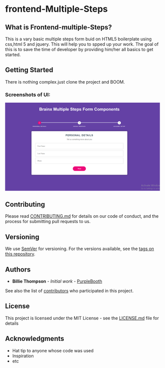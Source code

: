 # frontend-Multiple-Steps

## What is Frontend-multiple-Steps?

This is a vary basic multiple steps form buid on HTML5 boilerplate using css,html 5 and jquery. This will help you to spped up your work. 
The goal of this is to save the time of developer by providing him/her all basics to get started. 

## Getting Started

There is nothing complex.just clone the project and BOOM.


### Screenshots of UI:


![alt text](https://github.com/brainx-components/frontend-Multiple-Steps/blob/master/multiple-steps.PNG)

## Contributing

Please read [CONTRIBUTING.md](https://gist.github.com/PurpleBooth/b24679402957c63ec426) for details on our code of conduct, and the process for submitting pull requests to us.

## Versioning

We use [SemVer](http://semver.org/) for versioning. For the versions available, see the [tags on this repository](https://github.com/your/project/tags). 

## Authors

* **Billie Thompson** - *Initial work* - [PurpleBooth](https://github.com/PurpleBooth)

See also the list of [contributors](https://github.com/your/project/contributors) who participated in this project.

## License

This project is licensed under the MIT License - see the [LICENSE.md](LICENSE.md) file for details

## Acknowledgments

* Hat tip to anyone whose code was used
* Inspiration
* etc
